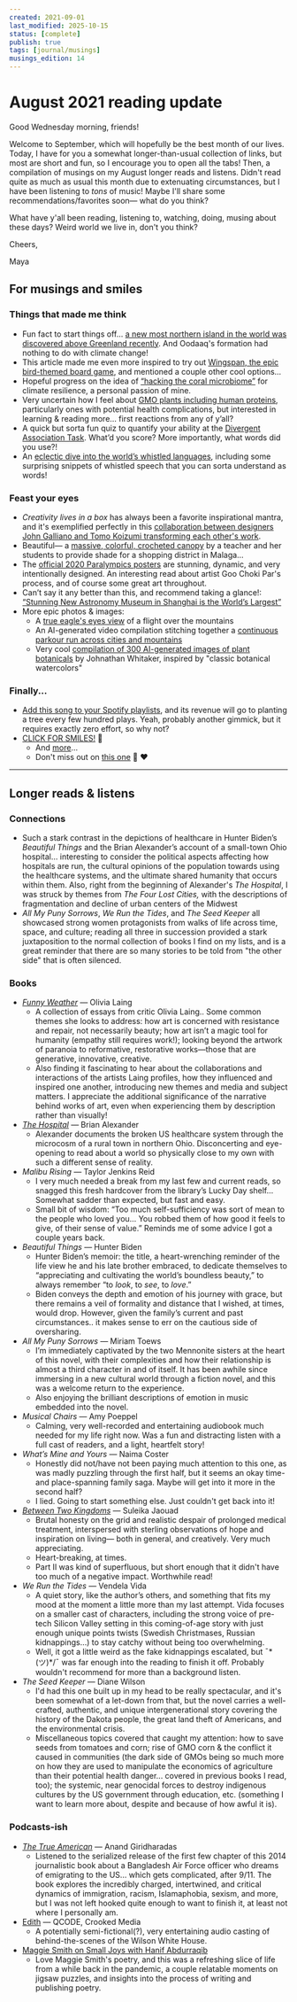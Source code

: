 ```yaml
---
created: 2021-09-01
last_modified: 2025-10-15
status: [complete]
publish: true
tags: [journal/musings]
musings_edition: 14
---
```


# August 2021 reading update

Good Wednesday morning, friends!

Welcome to September, which will hopefully be the best month of our lives. Today, I have for you a somewhat longer-than-usual collection of links, but most are short and fun, so I encourage you to open all the tabs! Then, a compilation of musings on my August longer reads and listens. Didn't read quite as much as usual this month due to extenuating circumstances, but I have been listening to *tons* of music! Maybe I'll share some recommendations/favorites soon— what do you think?

What have y'all been reading, listening to, watching, doing, musing about these days? Weird world we live in, don't you think?

Cheers,

Maya

## For musings and smiles

### Things that made me think

- Fun fact to start things off... [a new most northern island in the world was discovered above Greenland recently](https://gizmodo.com/new-northernmost-island-discovered-above-greenland-1847584447). And Oodaaq's formation had nothing to do with climate change!
- This article made me even more inspired to try out [Wingspan, the epic bird-themed board game](https://slate.com/culture/2021/08/wingspan-board-game-elizabeth-hargrave-review-profile.html?utm_source=pocket&utm_medium=email&utm_campaign=pockethits), and mentioned a couple other cool options...
- Hopeful progress on the idea of [“hacking the coral microbiome”](https://www.anthropocenemagazine.org/2021/08/probiotics-could-help-save-overheated-coral/?utm_source=rss&utm_medium=rss&utm_campaign=probiotics-could-help-save-overheated-coral&utm_source=Anthropocene&utm_campaign=ed7c659071-Anthropocene+science+to+AM&utm_medium=email&utm_term=0_ececcea89a-ed7c659071-294377772) for climate resilience, a personal passion of mine.
- Very uncertain how I feel about [GMO plants including human proteins](https://www.smithsonianmag.com/innovation/researchers-transfer-human-protein-plants-supersize-them-180978443/), particularly ones with potential health complications, but interested in learning & reading more… first reactions from any of y’all?
- A quick but sorta fun quiz to quantify your ability at the [Divergent Association Task](https://www.datcreativity.com). What’d you score? More importantly, what words did you use?!
- An [eclectic dive into the world’s whistled languages](https://knowablemagazine.org/article/mind/2021/whistled-languages?utm_medium=knowable-newsletter&utm_campaign=K_newsletter_2021-08-15&utm_source=email), including some surprising snippets of whistled speech that you can sorta understand as words!

### Feast your eyes

- *Creativity lives in a box* has always been a favorite inspirational mantra, and it's exemplified perfectly in this [collaboration between designers John Galliano and Tomo Koizumi transforming each other's work](https://www.vogue.com/article/september-issue-2021-tomo-koizumi-john-galliano-upcycle).
- Beautiful— a [massive, colorful, crocheted canopy](https://www.thisiscolossal.com/2021/08/crocheted-canopy-malaga/?mc_cid=142115a327&mc_eid=73a175ec89) by a teacher and her students to provide shade for a shopping district in Malaga…
- The [official 2020 Paralympics posters](https://www.itsnicethat.com/news/goo-choki-par-paralympic-poster-graphic-design-230821?utm_source=weeklyemail&utm_medium=email&utm_campaign=intemail) are stunning, dynamic, and very intentionally designed. An interesting read about artist Goo Choki Par's process, and of course some great art throughout.
- Can’t say it any better than this, and recommend taking a glance!: [“Stunning New Astronomy Museum in Shanghai is the World’s Largest”](https://mossandfog.com/stunning-new-astronomy-museum-in-shanghai-is-the-worlds-largest/)
- More epic photos & images:
    - A [true eagle's eyes view](https://www.reddit.com/r/NatureIsFuckingLit/comments/pbd4vl/eagle_flying_with_a_camera/?utm_source=share&utm_medium=web2x&context=3) of a flight over the mountains
    - An AI-generated video compilation stitching together a [continuous parkour run across cities and mountains](https://vimeo.com/584985260)
    - Very cool [compilation of 300 AI-generated images of plant botanicals](https://www.notion.so/2128f27845ed4921b3143004dc550c3e) by Johnathan Whitaker, inspired by "classic botanical watercolors"

### Finally...

- [Add this song to your Spotify playlists](https://www.thissongplantstrees.com/streaming), and its revenue will go to planting a tree every few hundred plays. Yeah, probably another gimmick, but it requires exactly zero effort, so why not?
- [CLICK FOR SMILES!](https://jkglei.us11.list-manage.com/track/click?u=25c33bdcf7d6a4a5939b1ae9a&id=24e2cc2b9f&e=1df091b74c) 🐾
    - And [more](https://www.reddit.com/r/nextfuckinglevel/comments/p6ltmj/a_giant_alaskan_malamute/)...
    - Don't miss out on [this one](https://twitter.com/guyrajack/status/1430294375548870656?ref_src=twsrc%5Etfw%7Ctwcamp%5Etweetembed%7Ctwterm%5E1430294375548870656%7Ctwgr%5E%7Ctwcon%5Es1_c10&ref_url=https%3A%2F%2Fwww.theguardian.com%2Faustralia-news%2F2021%2Faug%2F25%2Fa-love-heart-made-out-of-sheep-australian-farmer-pays-tribute-to-his-aunt) 🐑 ♥️

---

## Longer reads & listens

### Connections
- Such a stark contrast in the depictions of healthcare in Hunter Biden’s *Beautiful Things* and the Brian Alexander’s account of a small-town Ohio hospital… interesting to consider the political aspects affecting how hospitals are run, the cultural opinions of the population towards using the healthcare systems, and the ultimate shared humanity that occurs within them. Also, right from the beginning of Alexander's *The Hospital*, I was struck by themes from *The Four Lost Cities,* with the descriptions of fragmentation and decline of urban centers of the Midwest
- *All My Puny Sorrows*, *We Run the Tides*, and *The Seed Keeper* all showcased strong women protagonists from walks of life across time, space, and culture; reading all three in succession provided a stark juxtaposition to the normal collection of books I find on my lists, and is a great reminder that there are so many stories to be told from "the other side" that is often silenced.

### Books
- *[Funny Weather](laing-funny-weather.md)* — Olivia Laing
    - A collection of essays from critic Olivia Laing.. Some common themes she looks to address: how art is concerned with resistance and repair, not necessarily beauty; how art isn’t a magic tool for humanity (empathy still requires work!); looking beyond the artwork of paranoia to reformative, restorative works—those that are generative, innovative, creative.
    - Also finding it fascinating to hear about the collaborations and interactions of the artists Laing profiles, how they influenced and inspired one another, introducing new themes and media and subject matters. I appreciate the additional significance of the narrative behind works of art, even when experiencing them by description rather than visually!
- *[The Hospital](alexander-the-hospital.md)* — Brian Alexander
    - Alexander documents the broken US healthcare system through the microcosm of a rural town in northern Ohio. Disconcerting and eye-opening to read about a world so physically close to my own with such a different sense of reality.
- *Malibu Rising* — Taylor Jenkins Reid
    - I very much needed a break from my last few and current reads, so snagged this fresh hardcover from the library’s Lucky Day shelf… Somewhat sadder than expected, but fast and easy.
    - Small bit of wisdom: “Too much self-sufficiency was sort of mean to the people who loved you… You robbed them of how good it feels to give, of their sense of value.” Reminds me of some advice I got a couple years back.
- *Beautiful Things* — Hunter Biden
    - Hunter Biden’s memoir: the title, a heart-wrenching reminder of the life view he and his late brother embraced, to dedicate themselves to “appreciating and cultivating the world’s boundless beauty,” to always remember “to *look*, to *see*, to *love*.”
    - Biden conveys the depth and emotion of his journey with grace, but there remains a veil of formality and distance that I wished, at times, would drop. However, given the family’s current and past circumstances.. it makes sense to err on the cautious side of oversharing.
- *All My Puny Sorrows* — Miriam Toews
    - I’m immediately captivated by the two Mennonite sisters at the heart of this novel, with their complexities and how their relationship is almost a third character in and of itself. It has been awhile since immersing in a new cultural world through a fiction novel, and this was a welcome return to the experience.
    - Also enjoying the brilliant descriptions of emotion in music embedded into the novel.
- *Musical Chairs* — Amy Poeppel
    - Calming, very well-recorded and entertaining audiobook much needed for my life right now. Was a fun and distracting listen with a full cast of readers, and a light, heartfelt story!
- *What’s Mine and Yours* — Naima Coster
    - Honestly did not/have not been paying much attention to this one, as was madly puzzling through the first half, but it seems an okay time- and place-spanning family saga. Maybe will get into it more in the second half?
    - I lied. Going to start something else. Just couldn't get back into it!
- *[Between Two Kingdoms](jaouad-between-two-kingdoms.md)* — Suleika Jaouad
    - Brutal honesty on the grid and realistic despair of prolonged medical treatment, interspersed with sterling observations of hope and inspiration on living— both in general, and creatively. Very much appreciating.
    - Heart-breaking, at times.
    - Part II was kind of superfluous, but short enough that it didn't have too much of a negative impact. Worthwhile read!
- *We Run the Tides* — Vendela Vida
    - A quiet story, like the author’s others, and something that fits my mood at the moment a little more than my last attempt. Vida focuses on a smaller cast of characters, including the strong voice of pre-tech Silicon Valley setting in this coming-of-age story with just enough unique points twists (Swedish Christmases, Russian kidnappings…) to stay catchy without being too overwhelming.
    - Well, it got a little weird as the fake kidnappings escalated, but ¯\*(ツ)*/¯ was far enough into the reading to finish it off. Probably wouldn't recommend for more than a background listen.
- *The Seed Keeper* — Diane Wilson
    - I'd had this one built up in my head to be really spectacular, and it's been somewhat of a let-down from that, but the novel carries a well-crafted, authentic, and unique intergenerational story covering the history of the Dakota people, the great land theft of Americans, and the environmental crisis.
    - Miscellaneous topics covered that caught my attention: how to save seeds from tomatoes and corn; rise of GMO corn & the conflict it caused in communities (the dark side of GMOs being so much more on how they are used to manipulate the economics of agriculture than their potential health danger... covered in previous books I read, too); the systemic, near genocidal forces to destroy indigenous cultures by the US government through education, etc. (something I want to learn more about, despite and because of how awful it is).

### Podcasts-ish
- *[The True American](https://the.ink/)* — Anand Giridharadas
    - Listened to the serialized release of the first few chapter of this 2014 journalistic book about a Bangladesh Air Force officer who dreams of emigrating to the US… which gets complicated, after 9/11. The book explores the incredibly charged, intertwined, and critical  dynamics of immigration, racism, Islamaphobia, sexism, and more, but I was not left hooked quite enough to want to finish it, at least not where I personally am.
- [Edith](https://open.spotify.com/show/6v6CoBlD4fcGTmf6huS5PJ?si=TJIwW7TmSZ-mKtYJbjwZvA&dl_branch=1) — QCODE, Crooked Media
    - A potentially semi-fictional(?), very entertaining audio casting of behind-the-scenes of the Wilson White House.
- [Maggie Smith on Small Joys with Hanif Abdurraqib](https://open.spotify.com/show/2qqRBtix88AFSdyMx2SiMZ?si=d1c9c1c3388e4cab&nd=1)
    - Love Maggie Smith's poetry, and this was a refreshing slice of life from a while back in the pandemic, a couple relatable moments on jigsaw puzzles, and insights into the process of writing and publishing poetry.
